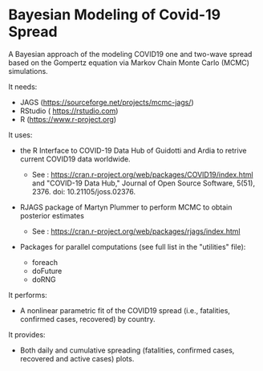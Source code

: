 # Bayesian Modeling of Covid-19 Spread
A Bayesian approach of the modeling COVID19 one and two-wave spread based on the Gompertz equation via Markov Chain Monte Carlo (MCMC) simulations.

It needs:
* JAGS (https://sourceforge.net/projects/mcmc-jags/)
* RStudio ( https://rstudio.com)
* R (https://www.r-project.org)

It uses:
* the R Interface to COVID-19 Data Hub  of Guidotti and Ardia to retrive current COVID19 data worldwide. 

   - See : https://cran.r-project.org/web/packages/COVID19/index.html and "COVID-19 Data Hub," Journal of Open Source Software, 5(51), 2376. doi: 10.21105/joss.02376.
   
* RJAGS package of Martyn Plummer to perform MCMC to obtain posterior estimates 
   - See : https://cran.r-project.org/web/packages/rjags/index.html
   
* Packages for parallel computations (see full list in the "utilities" file):
   - foreach
   - doFuture
   - doRNG
     
It performs:
* A nonlinear parametric fit of the COVID19 spread (i.e., fatalities, confirmed cases, recovered) by country.

It provides:
* Both daily and cumulative spreading (fatalities, confirmed cases, recovered and active cases) plots. 

